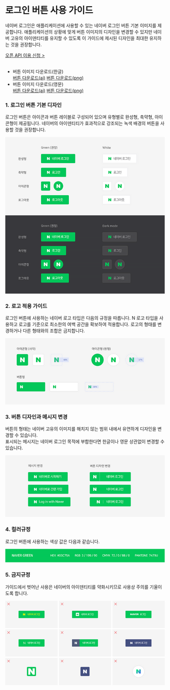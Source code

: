 # 로그인 버튼 사용 가이드

<html lang="ko">
<head>
    <title>NAVER Developers - 네이버 로그인 로그인 버튼 사용 가이드</title>
    <meta name="description" content="NAVER Developers - 네이버 로그인 로그인 버튼 사용 가이드">
</head>
<body>
<div class="con">
    <div class="h_page_area">
        <div class="side_menu"></div>
    </div>
    <p class="p_desc">
        네이버 로그인은 애플리케이션에 사용할 수 있는 네이버 로그인 버튼 기본 이미지를 제공합니다. 애플리케이션의 상황에 맞게 버튼 이미지의 디자인을 변경할 수 있지만 네이버 고유의 아이덴티티를 유지할 수 있도록 이 가이드에 제시된 디자인을 최대한 유지하는 것을 권장합니다.<br>
    </p>
    <div class="buttons2">
        <a class="btn_b_hi3" href="https://developers.naver.com/apps/#/register?api=nvlogin">오픈 API 이용 신청 &gt;</a>
    </div>
    <br>
    <ul class="list_type1">
        <li>버튼 이미지 다운로드(한글)
            <div>
                <span><a class="btn_n" href="https://developers.naver.com/inc/devcenter/downloads/naveridro/2021_Login_with_naver_guidelines_kr.ai">
                    <i class="xi-download"></i> 버튼 다운로드(ai)</a>
                </span>
                <span><a class="btn_n" href="https://developers.naver.com/inc/devcenter/downloads/naveridro/2021_Login_with_naver_guidelines_Kr.zip">
                    <i class="xi-download"></i> 버튼 다운로드(png)</a>
                </span>
            </div>
        </li>
        <li>버튼 이미지 다운로드(영문)
            <div>
                <span><a class="btn_n" href="https://developers.naver.com/inc/devcenter/downloads/naveridro/2021_Login_with_naver_guidelines_En.ai">
                    <i class="xi-download"></i> 버튼 다운로드(ai)</a>
                </span>
                <span><a class="btn_n" href="https://developers.naver.com/inc/devcenter/downloads/naveridro/2021_Login_with_naver_guidelines_En.zip">
                    <i class="xi-download"></i> 버튼 다운로드(png)</a>
                </span>
            </div>
        </li>
    </ul>
    <h3 class="h_sub">1. 로그인 버튼 기본 디자인</h3>
    <p class="p_desc">
        로그인 버튼은 아이콘과 버튼 레이블로 구성되어 있으며 유형별로 완성형, 축약형, 아이콘형이 제공됩니다.
        네이버의 아이덴티티가 효과적으로 강조되는 녹색 배경의 버튼을 사용할 것을 권장합니다.
    </p>
    <div class="img_area">
        <img alt="네이버 로그인 버튼 가이드, 완성형, 축약형, 아이콘형, 로그아웃형 4가지 유형이 있으며, 각 유형마다 녹색 배경인 그린 타입과, 흰색 배경인 화이트 타입이 있다. 유형별 버튼 형태는 다음과 같다. 완성: N 네이버 로그인, 축약: N 로그인, 아이콘: N, 로그아웃: N 로그아웃" src="./images/image01.png">
    </div>
    <h3 class="h_sub">2. 로고 적용 가이드</h3>
    <p class="p_desc">로그인 버튼에 사용하는 네이버 로고 타입은 다음의 규정을 따릅니다. N 로고 타입을 사용하고 로고를 기준으로 최소한의 여백 공간을 확보하여 적용합니다. 로고의 형태를 변경하거나 다른 형태와의 조합은 금지합니다.</p>
    <div class="img_area">
        <img alt="로고 적용 가이드" src="./images/image02.png">
    </div>
    <h3 class="h_sub">3. 버튼 디자인과 메시지 변경</h3>
    <p class="p_desc">버튼의 형태는 네이버 고유의 이미지를 해치지 않는 범위 내에서 유연하게 디자인을 변경할 수 있습니다.<br>
    표시되는 메시지는 네이버 로그인 목적에 부합한다면 한글이나 영문 상관없이 변경할 수 있습니다.</p>
    <div class="img_area">
        <img alt="로고 적용 가이드" src="./images/image03.png">
    </div>
    <h3 class="h_sub">4. 컬러규정</h3>
    <p class="p_desc">로그인 버튼에 사용하는 색상 값은 다음과 같습니다.</p>
    <div class="img_area">
        <img alt="로고 적용 가이드" src="./images/image04.png">
    </div>
    <h3 class="h_sub">5. 금지규정</h3>
    <p class="p_desc">가이드에서 벗어난 사용은 네이버의 아이덴티티를 약화시키므로 사용상 주의를 기울이도록 합니다.</p>
    <div class="img_area">
        <img alt="로고 적용 가이드" src="./images/image05.png">
    </div>
    <br>
    <br>
    <br>
    <br>
</div>
</body>
</html>
